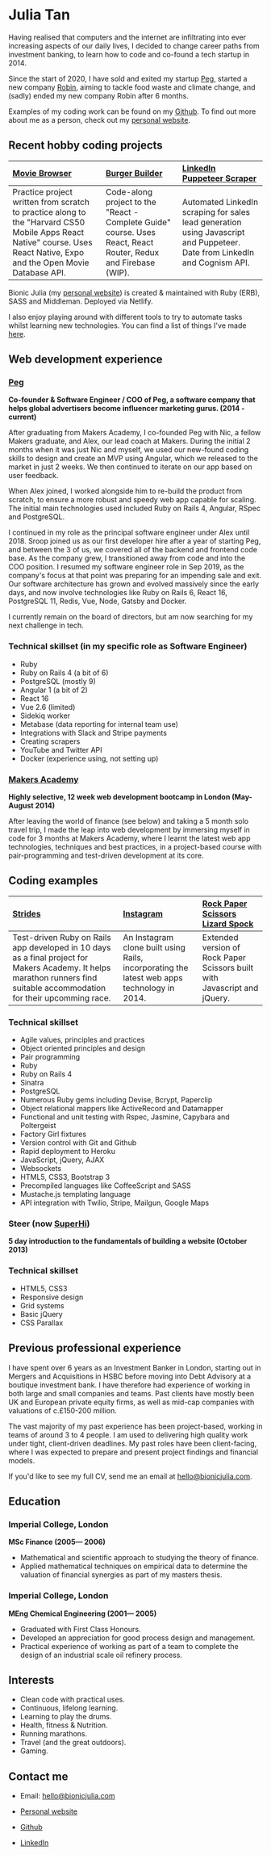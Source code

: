 Julia Tan
=========

Having realised that computers and the internet are infiltrating into ever increasing aspects of our daily lives, I decided to change career paths from investment banking, to learn how to code and co-found a tech startup in 2014.

Since the start of 2020, I have sold and exited my startup [Peg], started a new company [Robin], aiming to tackle food waste and climate change, and (sadly) ended my new company Robin after 6 months.

Examples of my coding work can be found on my [Github].
To find out more about me as a person, check out my [personal website].

Recent hobby coding projects
----------------------------

| [Movie Browser] | [Burger Builder] | [LinkedIn Puppeteer Scraper] |
|:------------ |:----------- | :----------- |
| Practice project written from scratch to practice along to the "Harvard CS50 Mobile Apps React Native" course. Uses React Native, Expo and the Open Movie Database API. | Code-along project to the "React - Complete Guide" course. Uses React, React Router, Redux and Firebase (WIP). | Automated LinkedIn scraping for sales lead generation using Javascript and Puppeteer. Date from LinkedIn and Cognism API. |

Bionic Julia (my [personal website]) is created & maintained with Ruby (ERB), SASS and Middleman. Deployed via Netlify.

I also enjoy playing around with different tools to try to automate tasks whilst learning new technologies. You can find a list of things I've made [here](https://bionicjulia.com/coding).


Web development experience
--------------------------

### [Peg](https://peg.co)
**Co-founder & Software Engineer / COO of Peg, a software company that helps global advertisers become influencer marketing gurus. (2014 - current)**

After graduating from Makers Academy, I co-founded Peg with Nic, a fellow Makers graduate, and Alex, our lead coach at Makers. During the initial 2 months when it was just Nic and myself, we used our new-found coding skills to design and create an MVP using Angular, which we released to the market in just 2 weeks. We then continued to iterate on our app based on user feedback.

When Alex joined, I worked alongside him to re-build the product from scratch, to ensure a more robust and speedy web app capable for scaling. The initial main technologies used included Ruby on Rails 4, Angular, RSpec and PostgreSQL.

I continued in my role as the principal software engineer under Alex until 2018. Sroop joined us as our first developer hire after a year of starting Peg, and between the 3 of us, we covered all of the backend and frontend code base. As the company grew, I transitioned away from code and into the COO position. I resumed my software engineer role in Sep 2019, as the company's focus at that point was preparing for an impending sale and exit. Our software architecture has grown and evolved massively since the early days, and now involve technologies like Ruby on Rails 6, React 16, PostgreSQL 11, Redis, Vue, Node, Gatsby and Docker.

I currently remain on the board of directors, but am now searching for my next challenge in tech.


### Technical skillset (in my specific role as Software Engineer)

  - Ruby
  - Ruby on Rails 4 (a bit of 6)
  - PostgreSQL (mostly 9)
  - Angular 1 (a bit of 2)
  - React 16
  - Vue 2.6 (limited)
  - Sidekiq worker
  - Metabase (data reporting for internal team use)
  - Integrations with Slack and Stripe payments
  - Creating scrapers
  - YouTube and Twitter API
  - Docker (experience using, not setting up)


### [Makers Academy](http://www.makersacademy.com)
**Highly selective, 12 week web development bootcamp in London (May-August 2014)**

After leaving the world of finance (see below) and taking a 5 month solo travel trip, I made the leap into web development by immersing myself in code for 3 months at Makers Academy, where I learnt the latest web app technologies, techniques and best practices, in a project-based course with pair-programming and test-driven development at its core.

Coding examples
---------------

| [Strides] | [Instagram] | [Rock Paper Scissors Lizard Spock] |
|:------------ |:----------- |:---------------------------------- |
| Test-driven Ruby on Rails app developed in 10 days as a final project for Makers Academy. It helps marathon runners find suitable accommodation for their upcomming race. | An Instagram clone built using Rails, incorporating the latest web apps technology in 2014. | Extended version of Rock Paper Scissors built with Javascript and jQuery. |

### Technical skillset

  - Agile values, principles and practices
  - Object­ oriented principles and design
  - Pair programming
  - Ruby
  - Ruby on Rails 4
  - Sinatra
  - PostgreSQL
  - Numerous Ruby gems including Devise, Bcrypt, Paperclip
  - Object relational mappers like ActiveRecord and Datamapper
  - Functional and unit testing with Rspec, Jasmine, Capybara and Poltergeist
  - Factory Girl fixtures
  - Version control with Git and Github
  - Rapid deployment to Heroku
  - JavaScript, jQuery, AJAX
  - Websockets
  - HTML5, CSS3, Bootstrap 3
  - Precompiled languages like CoffeeScript and SASS
  - Mustache.js templating language
  - API integration with Twilio, Stripe, Mailgun, Google Maps

### Steer (now [SuperHi](https://www.superhi.com/))
**5 day introduction to the fundamentals of building a website (October 2013)**

### Technical skillset

  - HTML5, CSS3
  - Responsive design
  - Grid systems
  - Basic jQuery
  - CSS Parallax


Previous professional experience
----------

I have spent over 6 years as an Investment Banker in London, starting out in Mergers and Acquisitions in HSBC before moving into Debt Advisory at a boutique investment bank. I have therefore had experience of working in both large and small companies and teams. Past clients have mostly been UK and European private equity firms, as well as mid-cap companies with valuations of c.£150-200 million.

The vast majority of my past experience has been project-based, working in teams of around 3 to 4 people. I am used to delivering high quality work under tight, client-driven deadlines. My past roles have been client-facing, where I was expected to prepare and present project findings and financial models.

If you'd like to see my full CV, send me an email at [hello@bionicjulia.com].


Education
----------

### Imperial College, London
**MSc Finance (2005&mdash; 2006)**

  - Mathematical and scientific approach to studying the theory of finance.
  - Applied mathematical techniques on empirical data to determine the valuation of financial synergies as part of my masters thesis.

### Imperial College, London
**MEng Chemical Engineering (2001&mdash; 2005)**

  - Graduated with First Class Honours.
  - Developed an appreciation for good process design and management.
  - Practical experience of working as part of a team to complete the design of an industrial scale oil refinery process.


Interests
---------

- Clean code with practical uses.
- Continuous, lifelong learning.
- Learning to play the drums.
- Health, fitness & Nutrition.
- Running marathons.
- Travel (and the great outdoors).
- Gaming.


Contact me
----------

- Email: [hello@bionicjulia.com]
- [Personal website]
- [Github]
- [LinkedIn]

  [Movie Browser]:https://github.com/juliatan/movie-browser
  [Burger Builder]:https://github.com/juliatan/burger-builder
  [LinkedIn Puppeteer Scraper]:https://github.com/juliatan/linkedin-scraper
  [Strides]:https://github.com/juliatan/racefinder
  [Instagram]:https://github.com/juliatan/instagram
  [Rock Paper Scissors Lizard Spock]:https://github.com/juliatan/rockpaperscissors

  [Makers Academy]:https://makers.tech/
  
  [hello@bionicjulia.com]: mailto:hello@bionicjulia.co
  [Personal website]: https://bionicjulia.com
  [Github]:https://github.com/juliatan
  [LinkedIn]:https://linkedin.com/in/juliatan
  [Twitter]:http://twitter.com/bionicjulia
  [Peg]:https://peg.co
  [Robin]:https://heyrobin.co
